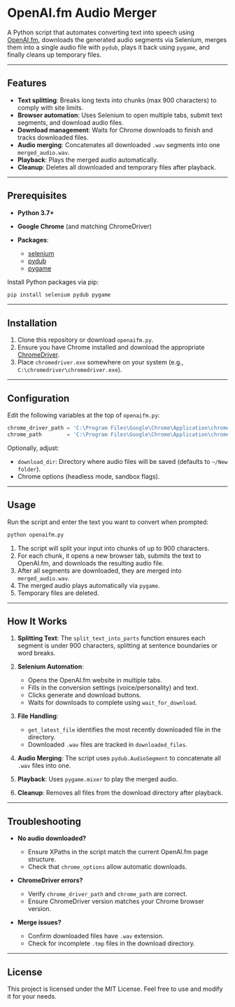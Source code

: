 # OpenAI.fm Audio Merger

A Python script that automates converting text into speech using [OpenAI.fm](https://www.openai.fm), downloads the generated audio segments via Selenium, merges them into a single audio file with `pydub`, plays it back using `pygame`, and finally cleans up temporary files.

---

## Features

* **Text splitting**: Breaks long texts into chunks (max 900 characters) to comply with site limits.
* **Browser automation**: Uses Selenium to open multiple tabs, submit text segments, and download audio files.
* **Download management**: Waits for Chrome downloads to finish and tracks downloaded files.
* **Audio merging**: Concatenates all downloaded `.wav` segments into one `merged_audio.wav`.
* **Playback**: Plays the merged audio automatically.
* **Cleanup**: Deletes all downloaded and temporary files after playback.

---

## Prerequisites

* **Python 3.7+**
* **Google Chrome** (and matching ChromeDriver)
* **Packages**:

  * [selenium](https://pypi.org/project/selenium/)
  * [pydub](https://pypi.org/project/pydub/)
  * [pygame](https://pypi.org/project/pygame/)

Install Python packages via pip:

```bash
pip install selenium pydub pygame
```

---

## Installation

1. Clone this repository or download `openaifm.py`.
2. Ensure you have Chrome installed and download the appropriate [ChromeDriver](https://sites.google.com/a/chromium.org/chromedriver/).
3. Place `chromedriver.exe` somewhere on your system (e.g., `C:\chromedriver\chromedriver.exe`).

---

## Configuration

Edit the following variables at the top of `openaifm.py`:

```python
chrome_driver_path = 'C:\Program Files\Google\Chrome\Application\chromedriver.exe'  # Path to ChromeDriver
chrome_path        = 'C:\Program Files\Google\Chrome\Application\chrome.exe'       # Path to Chrome binary
```

Optionally, adjust:

* `download_dir`: Directory where audio files will be saved (defaults to `~/New folder`).
* Chrome options (headless mode, sandbox flags).

---

## Usage

Run the script and enter the text you want to convert when prompted:

```bash
python openaifm.py
```

1. The script will split your input into chunks of up to 900 characters.
2. For each chunk, it opens a new browser tab, submits the text to OpenAI.fm, and downloads the resulting audio file.
3. After all segments are downloaded, they are merged into `merged_audio.wav`.
4. The merged audio plays automatically via `pygame`.
5. Temporary files are deleted.

---

## How It Works

1. **Splitting Text**: The `split_text_into_parts` function ensures each segment is under 900 characters, splitting at sentence boundaries or word breaks.
2. **Selenium Automation**:

   * Opens the OpenAI.fm website in multiple tabs.
   * Fills in the conversion settings (voice/personality) and text.
   * Clicks generate and download buttons.
   * Waits for downloads to complete using `wait_for_download`.
3. **File Handling**:

   * `get_latest_file` identifies the most recently downloaded file in the directory.
   * Downloaded `.wav` files are tracked in `downloaded_files`.
4. **Audio Merging**: The script uses `pydub.AudioSegment` to concatenate all `.wav` files into one.
5. **Playback**: Uses `pygame.mixer` to play the merged audio.
6. **Cleanup**: Removes all files from the download directory after playback.

---

## Troubleshooting

* **No audio downloaded?**

  * Ensure XPaths in the script match the current OpenAI.fm page structure.
  * Check that `chrome_options` allow automatic downloads.

* **ChromeDriver errors?**

  * Verify `chrome_driver_path` and `chrome_path` are correct.
  * Ensure ChromeDriver version matches your Chrome browser version.

* **Merge issues?**

  * Confirm downloaded files have `.wav` extension.
  * Check for incomplete `.tmp` files in the download directory.

---

## License

This project is licensed under the MIT License. Feel free to use and modify it for your needs.

